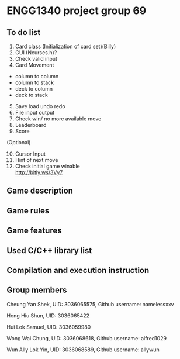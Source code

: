 # ENGG1340 project group 69
## To do list

1. Card class (Initialization of card set)(Billy)  
2. GUI (Ncurses.h)?  
3. Check valid input  
4. Card Movement  
  - column to column  
  - column to stack  
  - deck to column  
  - deck to stack  
5. Save load undo redo  
6. File input output  
7. Check win/ no more available move  
8. Leaderboard  
9. Score  

(Optional)

10. Cursor Input  
11. Hint of next move  
12. Check initial game winable  
http://bitly.ws/3Vy7  

## Game description
## Game rules
## Game features
## Used C/C++ library list
## Compilation and execution instruction
## Group members
Cheung Yan Shek, UID: 3036065575, Github username: namelessxxv

Hong Hiu Shun, UID: 3036065422  

Hui Lok Samuel, UID: 3036059980

Wong Wai Chung, UID: 3036068618, Github username: alfred1029

Wun Ally Lok Yin, UID: 3036068589, Github username: allywun

